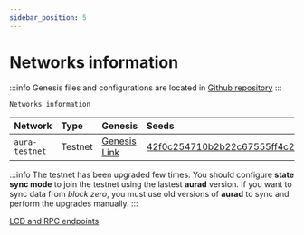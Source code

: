 ```yaml
---
sidebar_position: 5
---
```

# Networks information
:::info
Genesis files and configurations are located in [Github repository](https://github.com/aura-nw/testnets)
:::

`Networks information`

| Network      | Type | Genesis | Seeds | Addressbook |
| :--- | :--- | :--- | :--- | :--- |
| `aura-testnet` | Testnet | [Genesis Link](https://github.com/aura-nw/testnets/blob/main/testnet/genesis.json) | 42f0c254710b2b22c67555ff4c2ad7e1390b5965@34.203.177.141:26656 | [Addressbook Link](https://github.com/aura-nw/testnets/blob/main/testnet/addrbook.json) |

:::info
The testnet has been upgraded few times. You should configure **state sync mode** to join the testnet using the lastest **aurad** version. If you want to sync data from *block zero*, you must use old versions of **aurad** to sync and perform the upgrades manually.
:::

[LCD and RPC endpoints](../developer/endpoints.md)
